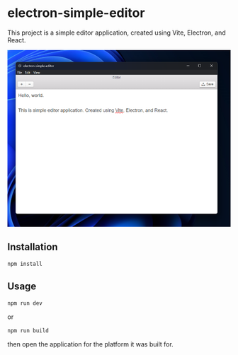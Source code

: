 # electron-simple-editor

This project is a simple editor application, created using Vite, Electron, and React.

![thumbnail](./docs/images/thumbnail.png)

## Installation

```bash
npm install
```

## Usage

```bash
npm run dev
```

or

```bash
npm run build
```

then open the application for the platform it was built for.
